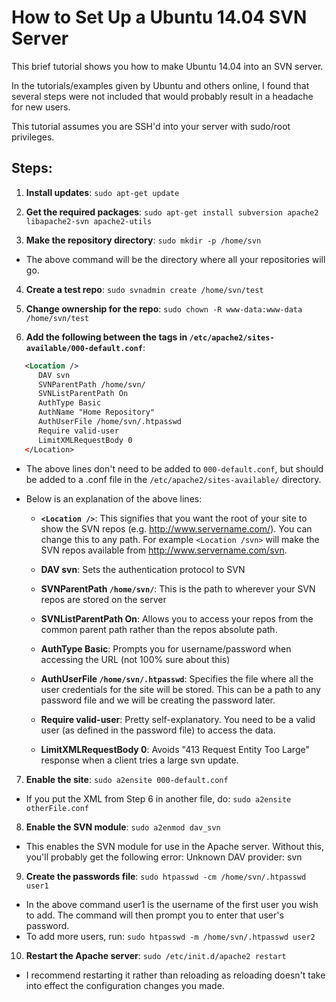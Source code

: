 # How to Set Up a Ubuntu 14.04 SVN Server

This brief tutorial shows you how to make Ubuntu 14.04 into an SVN server.

In the tutorials/examples given by Ubuntu and others online, I found that
several steps were not included that would probably result in a headache for
new users.

This tutorial assumes you are SSH'd into your server with sudo/root
privileges.

## Steps:
1. **Install updates**: ```sudo apt-get update```

2. **Get the required packages**: ```sudo apt-get install subversion apache2 libapache2-svn apache2-utils```

3. **Make the repository directory**: ```sudo mkdir -p /home/svn```
  * The above command will be the directory where all your repositories will
go.

4. **Create a test repo**: ```sudo svnadmin create /home/svn/test```

5. **Change ownership for the repo**: ```sudo chown -R www-data:www-data /home/svn/test```

6. **Add the following between the <VirtualHost> tags in ```/etc/apache2/sites-available/000-default.conf```**:
```xml
   <Location />
      DAV svn
      SVNParentPath /home/svn/
      SVNListParentPath On
      AuthType Basic
      AuthName "Home Repository"
      AuthUserFile /home/svn/.htpasswd
      Require valid-user
      LimitXMLRequestBody 0
   </Location>
```

  * The above lines don't need to be added to ```000-default.conf```, but should be
added to a .conf file in the ```/etc/apache2/sites-available/``` directory.

  * Below is an explanation of the above lines:
    * **```<Location />```**: This signifies that you want the root of your site to show the SVN repos (e.g. http://www.servername.com/). You can change this to any path.
For example ```<Location /svn>``` will make the SVN repos available from
http://www.servername.com/svn.

    * **DAV svn**: Sets the authentication protocol to SVN

    * **SVNParentPath ```/home/svn/```**: This is the path to wherever your SVN repos are stored on the server

    * **SVNListParentPath On**: Allows you to access your repos from the common parent
path rather than the repos absolute path.

    * **AuthType Basic**: Prompts you for username/password when accessing the URL (not
100% sure about this)

    * **AuthUserFile ```/home/svn/.htpasswd```**: Specifies the file where all the user
credentials for the site will be stored. This can be a path to any password
file and we will be creating the password later.

    * **Require valid-user**: Pretty self-explanatory. You need to be a valid user (as
defined in the password file) to access the data.

    * **LimitXMLRequestBody 0**: Avoids "413 Request Entity Too Large" response when a
client tries a large svn update.

7. **Enable the site**: ```sudo a2ensite 000-default.conf```
  * If you put the XML from Step 6 in another file, do: ```sudo a2ensite otherFile.conf```

8. **Enable the SVN module**: ```sudo a2enmod dav_svn```
  * This enables the SVN module for use in the Apache server. Without this,
you'll probably get the following error: Unknown DAV provider: svn

9. **Create the passwords file**: ```sudo htpasswd -cm /home/svn/.htpasswd user1```
  * In the above command user1 is the username of the first user you wish to
add. The command will then prompt you to enter that user's password.
  * To add more users, run: ```sudo htpasswd -m /home/svn/.htpasswd user2```

10. **Restart the Apache server**: ```sudo /etc/init.d/apache2 restart```
  * I recommend restarting it rather than reloading as reloading doesn't take
into effect the configuration changes you made.
